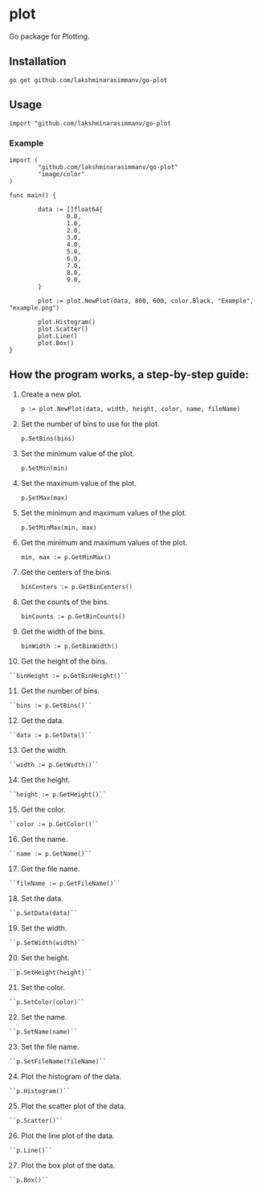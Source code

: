  # plot

 Go package for Plotting.

 ## Installation

 ```
 go get github.com/lakshminarasimmanv/go-plot
 ```

 ## Usage

 ```
 import "github.com/lakshminarasimmanv/go-plot
 ```

 ### Example

 ```
 import (
         "github.com/lakshminarasimmanv/go-plot"
         "image/color"
 )

 func main() {

         data := []float64{
                 0.0,
                 1.0,
                 2.0,
                 3.0,
                 4.0,
                 5.0,
                 6.0,
                 7.0,
                 8.0,
                 9.0,
         }

         plot := plot.NewPlot(data, 800, 600, color.Black, "Example", "example.png")

         plot.Histogram()
         plot.Scatter()
         plot.Line()
         plot.Box()
 }
 ```

## How the program works, a step-by-step guide:

 1. Create a new plot.

    ``p := plot.NewPlot(data, width, height, color, name, fileName)``

 2. Set the number of bins to use for the plot.

    ``p.SetBins(bins)``

 3. Set the minimum value of the plot.

    ``p.SetMin(min)``

 4. Set the maximum value of the plot.

    ``p.SetMax(max)``

 5. Set the minimum and maximum values of the plot.

    ``p.SetMinMax(min, max)``

 6. Get the minimum and maximum values of the plot.

    ``min, max := p.GetMinMax()``

 7. Get the centers of the bins.

    ``binCenters := p.GetBinCenters()``

 8. Get the counts of the bins.

    ``binCounts := p.GetBinCounts()``

 9. Get the width of the bins.

    ``binWidth := p.GetBinWidth()``

 10. Get the height of the bins.

    ``binHeight := p.GetBinHeight()``

 11. Get the number of bins.

    ``bins := p.GetBins()``

 12. Get the data.

    ``data := p.GetData()``

 13. Get the width.

    ``width := p.GetWidth()``

 14. Get the height.

    ``height := p.GetHeight()``

 15. Get the color.

    ``color := p.GetColor()``

 16. Get the name.

    ``name := p.GetName()``

 17. Get the file name.

    ``fileName := p.GetFileName()``

 18. Set the data.

    ``p.SetData(data)``

 19. Set the width.

    ``p.SetWidth(width)``

 20. Set the height.

    ``p.SetHeight(height)``

 21. Set the color.

    ``p.SetColor(color)``

 22. Set the name.

    ``p.SetName(name)``

 23. Set the file name.

    ``p.SetFileName(fileName)``

 24. Plot the histogram of the data.

    ``p.Histogram()``

 25. Plot the scatter plot of the data.

    ``p.Scatter()``

 26. Plot the line plot of the data.

    ``p.Line()``

 27. Plot the box plot of the data.

    ``p.Box()``